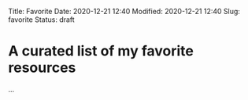 Title: Favorite
Date: 2020-12-21 12:40
Modified: 2020-12-21 12:40
Slug: favorite
Status: draft

# A curated list of my favorite resources

...
